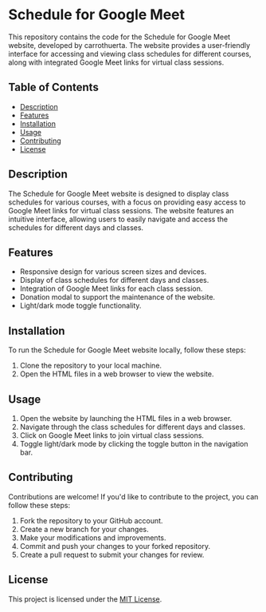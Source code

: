 # Schedule for Google Meet

This repository contains the code for the Schedule for Google Meet website, developed by carrothuerta. The website provides a user-friendly interface for accessing and viewing class schedules for different courses, along with integrated Google Meet links for virtual class sessions.

## Table of Contents

- [Description](#description)
- [Features](#features)
- [Installation](#installation)
- [Usage](#usage)
- [Contributing](#contributing)
- [License](#license)

## Description

The Schedule for Google Meet website is designed to display class schedules for various courses, with a focus on providing easy access to Google Meet links for virtual class sessions. The website features an intuitive interface, allowing users to easily navigate and access the schedules for different days and classes.

## Features

- Responsive design for various screen sizes and devices.
- Display of class schedules for different days and classes.
- Integration of Google Meet links for each class session.
- Donation modal to support the maintenance of the website.
- Light/dark mode toggle functionality.

## Installation

To run the Schedule for Google Meet website locally, follow these steps:

1. Clone the repository to your local machine.
2. Open the HTML files in a web browser to view the website.

## Usage

1. Open the website by launching the HTML files in a web browser.
2. Navigate through the class schedules for different days and classes.
3. Click on Google Meet links to join virtual class sessions.
4. Toggle light/dark mode by clicking the toggle button in the navigation bar.

## Contributing

Contributions are welcome! If you'd like to contribute to the project, you can follow these steps:

1. Fork the repository to your GitHub account.
2. Create a new branch for your changes.
3. Make your modifications and improvements.
4. Commit and push your changes to your forked repository.
5. Create a pull request to submit your changes for review.

## License

This project is licensed under the [MIT License](LICENSE).
